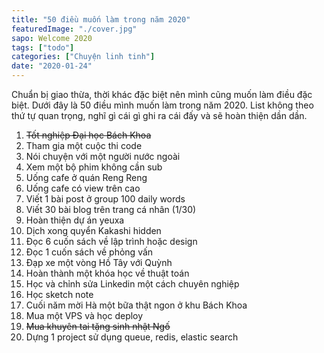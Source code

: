 ```yaml
---
title: "50 điều muốn làm trong năm 2020"
featuredImage: "./cover.jpg"
sapo: Welcome 2020
tags: ["todo"]
categories: ["Chuyện linh tinh"]
date: "2020-01-24"
---
```


Chuẩn bị giao thừa, thời khác đặc biệt nên mình cũng muốn làm điều đặc biệt. Dưới đây là 50 điều mình muốn làm trong năm 2020. List không theo thứ tự quan trọng, nghĩ gì cái gì ghi ra cái đấy và sẽ hoàn thiện dần dần.

1. ~~Tốt nghiệp Đại học Bách Khoa~~
2. Tham gia một cuộc thi code
3. Nói chuyện với một người nước ngoài
4. Xem một bộ phim không cần sub
5. Uống cafe ở quán Reng Reng
6. Uống cafe có view trên cao
7. Viết 1 bài post ở group 100 daily words
8. Viết 30 bài blog trên trang cá nhân (1/30)
9. Hoàn thiện dự án yeuxa
10. Dịch xong quyển Kakashi hidden
11. Đọc 6 cuốn sách về lập trình hoặc design
12. Đọc 1 cuốn sách về phỏng vấn
13. Đạp xe một vòng Hồ Tây với Quỳnh
14. Hoàn thành một khóa học về thuật toán
15. Học và chỉnh sửa Linkedin một cách chuyên nghiệp
16. Học sketch note
17. Cuối năm mời Hà một bữa thật ngon ở khu Bách Khoa
18. Mua một VPS và học deploy
19. ~~Mua khuyên tai tặng sinh nhật Ngố~~
20. Dựng 1 project sử dụng queue, redis, elastic search
